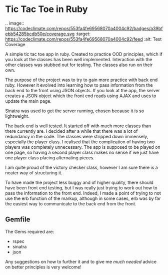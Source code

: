 # Tic Tac Toe in Ruby
.. image:: https://codeclimate.com/repos/553fa4fe69568070a4004c92/badges/a39bfebb54285bcdb50e/coverage.svg
   :target: https://codeclimate.com/repos/553fa4fe69568070a4004c92/feed
   :alt: Test Coverage
   
A simple tic tac toe app in ruby. Created to practice OOD principles, which if you look at the classes has been well implemented. Interaction with the other classes was stubbed out for testing. The classes also run on their own.

The purpose of the project was to try to gain more practice with back end ruby. However it evolved into learning how to pass information from the back end to the front using JSON objects. If you look at the app, the server creates a JSON object which the front end reads using AJAX and uses to update the main page.

Sinatra was used to get the server running, chosen because it is so lightweight.

The back end is well tested. It started off with much more classes than there currently are. I decided after a while that there was a lot of redundancy in the code. The classes were stripped down immensely, especially the player class. I realised that the complication of having two players was completely unnecessary. The app is supposed to be played on one page, so having a second player class makes no sense if we just have one player class placing alternating pieces.

I am quite proud of the victory checker class, however I am sure there is a neater way of structuring it.

To have made the project less buggy and of higher quality, there should have been front end testing, but I was really just trying to work out how to pass the information to the front end. Indeed, I made a point of trying to not use the erb function of the markup, although in some cases, erb was by far the easiest way to communicate to the back end from the front.

## Gemfile
The Gems required are: 
- rspec
- sinatra
- json

Any suggestions on how to further it and to give me *much needed* advice on better principles is very welcome!
